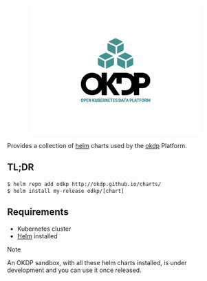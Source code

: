 <p align="center">
    <img width="400px" height=auto src="logo/inverted/okdp-inverted.png" />
</p>

Provides a collection of [helm](https://helm.sh/) charts used by the [okdp](https://okdp.io) Platform.

## TL;DR

```console
$ helm repo add odkp http://okdp.github.io/charts/
$ helm install my-release odkp/[chart]
```

## Requirements

- Kubernetes cluster
- [Helm](https://helm.sh/) installed

> [!NOTE]
> An OKDP sandbox, with all these helm charts installed, is under development and you can use it once released.
> 
